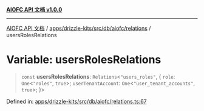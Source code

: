 [**AIOFC API 文档 v1.0.0**](../../../../../../../README.md)

***

[AIOFC API 文档](../../../../../../../modules.md) / [apps/drizzle-kits/src/db/aiofc/relations](../README.md) / usersRolesRelations

# Variable: usersRolesRelations

> `const` **usersRolesRelations**: `Relations`\<`"users_roles"`, \{ `role`: `One`\<`"roles"`, `true`\>; `userTenantAccount`: `One`\<`"user_tenant_accounts"`, `true`\>; \}\>

Defined in: [apps/drizzle-kits/src/db/aiofc/relations.ts:67](https://github.com/aiofc-nx/aiofc-server-20250113/blob/c42968e9d610c830827b0ce80268360670d99c8b/apps/drizzle-kits/src/db/aiofc/relations.ts#L67)
